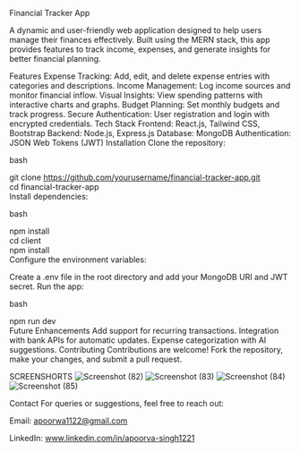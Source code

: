 
Financial Tracker App

A dynamic and user-friendly web application designed to help users manage their finances effectively. Built using the MERN stack, this app provides features to track income, expenses, and generate insights for better financial planning.

Features
Expense Tracking: Add, edit, and delete expense entries with categories and descriptions.
Income Management: Log income sources and monitor financial inflow.
Visual Insights: View spending patterns with interactive charts and graphs.
Budget Planning: Set monthly budgets and track progress.
Secure Authentication: User registration and login with encrypted credentials.
Tech Stack
Frontend: React.js, Tailwind CSS, Bootstrap
Backend: Node.js, Express.js
Database: MongoDB
Authentication: JSON Web Tokens (JWT)
Installation
Clone the repository:

bash

git clone https://github.com/yourusername/financial-tracker-app.git  
cd financial-tracker-app  
Install dependencies:

bash

npm install  
cd client  
npm install  
Configure the environment variables:

Create a .env file in the root directory and add your MongoDB URI and JWT secret.
Run the app:

bash

npm run dev  
Future Enhancements
Add support for recurring transactions.
Integration with bank APIs for automatic updates.
Expense categorization with AI suggestions.
Contributing
Contributions are welcome! Fork the repository, make your changes, and submit a pull request.

SCREENSHORTS
![Screenshot (82)](https://github.com/user-attachments/assets/baeca60d-5ec2-4b28-8b5c-0613c08de2a2)
![Screenshot (83)](https://github.com/user-attachments/assets/35d6c402-8933-4358-968a-9152d2c4b7b4)
![Screenshot (84)](https://github.com/user-attachments/assets/e4b90cfa-5eb9-4383-98a1-266911214a96)
![Screenshot (85)](https://github.com/user-attachments/assets/600972b3-0941-4719-bc7c-5f47e2a6009c)








Contact
For queries or suggestions, feel free to reach out:

Email: apoorwa1122@gmail.com

LinkedIn: www.linkedin.com/in/apoorva-singh1221
